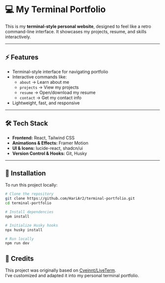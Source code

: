 # 💻 My Terminal Portfolio

This is my **terminal-style personal website**, designed to feel like a retro command-line interface. It showcases my projects, resume, and skills interactively.  

---

## ⚡ Features

- Terminal-style interface for navigating portfolio  
- Interactive commands like:
  - `about` → Learn about me  
  - `projects` → View my projects  
  - `resume` → Open/download my resume  
  - `contact` → Get my contact info  
- Lightweight, fast, and responsive  

---

## 🛠 Tech Stack

- **Frontend:** React, Tailwind CSS  
- **Animations & Effects:** Framer Motion  
- **UI & Icons:** lucide-react, shadcn/ui  
- **Version Control & Hooks:** Git, Husky  

---

## 🚀 Installation

To run this project locally:

```bash
# Clone the repository
git clone https://github.com/HariAr2/terminal-portfolio.git
cd terminal-portfolio

# Install dependencies
npm install

# Initialize Husky hooks
npx husky install

# Run locally
npm run dev
```

## 🎨 Credits

This project was originally based on [Cveinnt/LiveTerm](https://github.com/Cveinnt/LiveTerm).  
I’ve customized and adapted it into my personal terminal portfolio.
